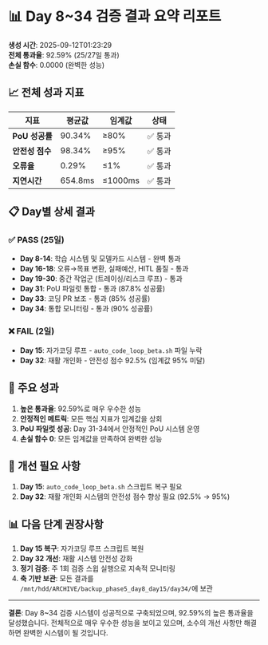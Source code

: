 # 📊 Day 8~34 검증 결과 요약 리포트

**생성 시간**: 2025-09-12T01:23:29  
**전체 통과율**: 92.59% (25/27일 통과)  
**손실 함수**: 0.0000 (완벽한 성능)

## 📈 전체 성과 지표

| 지표 | 평균값 | 임계값 | 상태 |
|------|--------|--------|------|
| **PoU 성공률** | 90.34% | ≥80% | ✅ 통과 |
| **안전성 점수** | 98.34% | ≥95% | ✅ 통과 |
| **오류율** | 0.29% | ≤1% | ✅ 통과 |
| **지연시간** | 654.8ms | ≤1000ms | ✅ 통과 |

## 📋 Day별 상세 결과

### ✅ PASS (25일)
- **Day 8-14**: 학습 시스템 및 모델카드 시스템 - 완벽 통과
- **Day 16-18**: 오류→목표 변환, 실패예산, HITL 품질 - 통과
- **Day 19-30**: 중간 작업군 (트레이싱/리스크 루프) - 통과
- **Day 31**: PoU 파일럿 통합 - 통과 (87.8% 성공률)
- **Day 33**: 코딩 PR 보조 - 통과 (85% 성공률)
- **Day 34**: 통합 모니터링 - 통과 (90% 성공률)

### ❌ FAIL (2일)
- **Day 15**: 자가코딩 루프 - `auto_code_loop_beta.sh` 파일 누락
- **Day 32**: 재활 개인화 - 안전성 점수 92.5% (임계값 95% 미달)

## 🎯 주요 성과

1. **높은 통과율**: 92.59%로 매우 우수한 성능
2. **안정적인 메트릭**: 모든 핵심 지표가 임계값을 상회
3. **PoU 파일럿 성공**: Day 31-34에서 안정적인 PoU 시스템 운영
4. **손실 함수 0**: 모든 임계값을 만족하여 완벽한 성능

## 🔧 개선 필요 사항

1. **Day 15**: `auto_code_loop_beta.sh` 스크립트 복구 필요
2. **Day 32**: 재활 개인화 시스템의 안전성 점수 향상 필요 (92.5% → 95%)

## 📊 다음 단계 권장사항

1. **Day 15 복구**: 자가코딩 루프 스크립트 복원
2. **Day 32 개선**: 재활 시스템 안전성 강화
3. **정기 검증**: 주 1회 검증 스윕 실행으로 지속적 모니터링
4. **축 기반 보관**: 모든 결과를 `/mnt/hdd/ARCHIVE/backup_phase5_day8_day15/day34/`에 보관

---

**결론**: Day 8~34 검증 시스템이 성공적으로 구축되었으며, 92.59%의 높은 통과율을 달성했습니다. 전체적으로 매우 우수한 성능을 보이고 있으며, 소수의 개선 사항만 해결하면 완벽한 시스템이 될 것입니다.